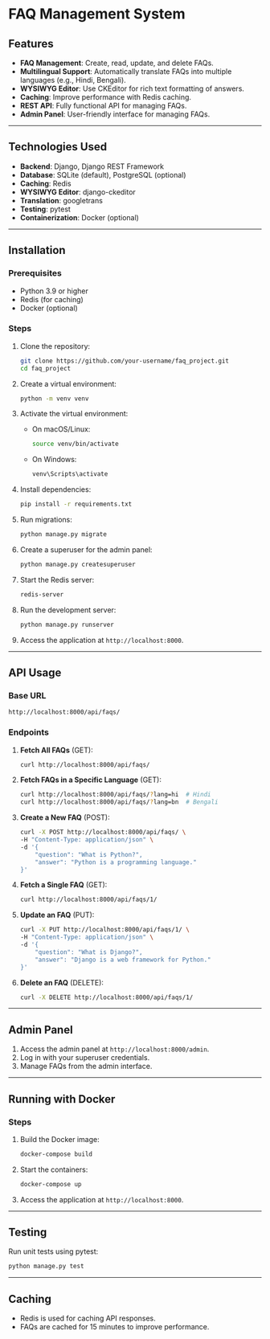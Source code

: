 # **FAQ Management System**

## **Features**
- **FAQ Management**: Create, read, update, and delete FAQs.
- **Multilingual Support**: Automatically translate FAQs into multiple languages (e.g., Hindi, Bengali).
- **WYSIWYG Editor**: Use CKEditor for rich text formatting of answers.
- **Caching**: Improve performance with Redis caching.
- **REST API**: Fully functional API for managing FAQs.
- **Admin Panel**: User-friendly interface for managing FAQs.

---

## **Technologies Used**
- **Backend**: Django, Django REST Framework
- **Database**: SQLite (default), PostgreSQL (optional)
- **Caching**: Redis
- **WYSIWYG Editor**: django-ckeditor
- **Translation**: googletrans
- **Testing**: pytest
- **Containerization**: Docker (optional)

---

## **Installation**

### **Prerequisites**
- Python 3.9 or higher
- Redis (for caching)
- Docker (optional)

### **Steps**
1. Clone the repository:
   ```bash
   git clone https://github.com/your-username/faq_project.git
   cd faq_project
   ```

2. Create a virtual environment:
   ```bash
   python -m venv venv
   ```

3. Activate the virtual environment:
   - On macOS/Linux:
     ```bash
     source venv/bin/activate
     ```
   - On Windows:
     ```bash
     venv\Scripts\activate
     ```

4. Install dependencies:
   ```bash
   pip install -r requirements.txt
   ```

5. Run migrations:
   ```bash
   python manage.py migrate
   ```

6. Create a superuser for the admin panel:
   ```bash
   python manage.py createsuperuser
   ```

7. Start the Redis server:
   ```bash
   redis-server
   ```

8. Run the development server:
   ```bash
   python manage.py runserver
   ```

9. Access the application at `http://localhost:8000`.

---

## **API Usage**

### **Base URL**
```
http://localhost:8000/api/faqs/
```

### **Endpoints**
1. **Fetch All FAQs** (GET):
   ```bash
   curl http://localhost:8000/api/faqs/
   ```

2. **Fetch FAQs in a Specific Language** (GET):
   ```bash
   curl http://localhost:8000/api/faqs/?lang=hi  # Hindi
   curl http://localhost:8000/api/faqs/?lang=bn  # Bengali
   ```

3. **Create a New FAQ** (POST):
   ```bash
   curl -X POST http://localhost:8000/api/faqs/ \
   -H "Content-Type: application/json" \
   -d '{
       "question": "What is Python?",
       "answer": "Python is a programming language."
   }'
   ```

4. **Fetch a Single FAQ** (GET):
   ```bash
   curl http://localhost:8000/api/faqs/1/
   ```

5. **Update an FAQ** (PUT):
   ```bash
   curl -X PUT http://localhost:8000/api/faqs/1/ \
   -H "Content-Type: application/json" \
   -d '{
       "question": "What is Django?",
       "answer": "Django is a web framework for Python."
   }'
   ```

6. **Delete an FAQ** (DELETE):
   ```bash
   curl -X DELETE http://localhost:8000/api/faqs/1/
   ```

---

## **Admin Panel**
1. Access the admin panel at `http://localhost:8000/admin`.
2. Log in with your superuser credentials.
3. Manage FAQs from the admin interface.

---

## **Running with Docker**

### **Steps**
1. Build the Docker image:
   ```bash
   docker-compose build
   ```

2. Start the containers:
   ```bash
   docker-compose up
   ```

3. Access the application at `http://localhost:8000`.

---

## **Testing**
Run unit tests using pytest:
```bash
python manage.py test
```

---

## **Caching**
- Redis is used for caching API responses.
- FAQs are cached for 15 minutes to improve performance.

